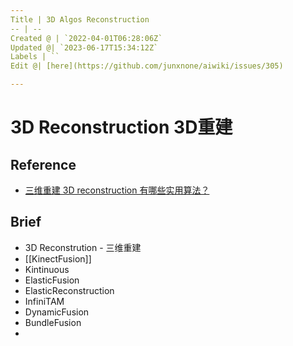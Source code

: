 ```yaml
---
Title | 3D Algos Reconstruction
-- | --
Created @ | `2022-04-01T06:28:06Z`
Updated @| `2023-06-17T15:34:12Z`
Labels | ``
Edit @| [here](https://github.com/junxnone/aiwiki/issues/305)

---
```

# 3D Reconstruction 3D重建

## Reference
- [三维重建 3D reconstruction 有哪些实用算法？](https://www.zhihu.com/question/29885222)


## Brief
- 3D Reconstrution - 三维重建
- [[KinectFusion]]
- Kintinuous
- ElasticFusion
- ElasticReconstruction
- InfiniTAM
- DynamicFusion
- BundleFusion
- 
